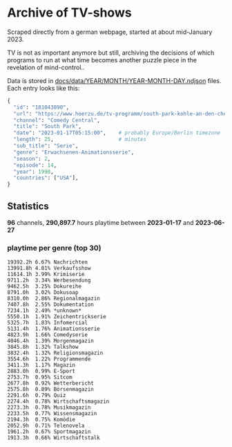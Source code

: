 # Archive of TV-shows

Scraped directly from a german webpage, started at about mid-January 2023.

TV is not as important anymore but still, archiving the decisions of which programs to run at what time
becomes another puzzle piece in the revelation of mind-control.. 

Data is stored in [docs/data/YEAR/MONTH/YEAR-MONTH-DAY.ndjson](docs/data/) files. 
Each entry looks like this:

```python
{
  "id": "181043890", 
  "url": "https://www.hoerzu.de/tv-programm/south-park-kohle-an-den-chefkoch/bid_181043890/", 
  "channel": "Comedy Central", 
  "title": "South Park", 
  "date": "2023-01-17T05:15:00",    # probably Europe/Berlin timezone 
  "length": 25,                     # minutes 
  "sub_title": "Serie", 
  "genre": "Erwachsenen-Animationsserie", 
  "season": 2, 
  "episode": 14, 
  "year": 1998, 
  "countries": ["USA"],
}
```

## Statistics

**96** channels, **290,897.7** hours playtime between **2023-01-17** and **2023-06-27**


### playtime per genre (top 30)

    19392.2h 6.67% Nachrichten
    13991.8h 4.81% Verkaufsshow
    11614.1h 3.99% Krimiserie
    9711.2h  3.34% Werbesendung
    9462.5h  3.25% Dokureihe
    8791.0h  3.02% Dokusoap
    8310.0h  2.86% Regionalmagazin
    7407.8h  2.55% Dokumentation
    7234.1h  2.49% *unknown*
    5550.1h  1.91% Zeichentrickserie
    5325.7h  1.83% Infomercial
    5131.4h  1.76% Animationsserie
    4823.9h  1.66% Comedyserie
    4046.4h  1.39% Morgenmagazin
    3845.8h  1.32% Talkshow
    3832.4h  1.32% Religionsmagazin
    3554.6h  1.22% Programmende
    3411.3h  1.17% Magazin
    2883.0h  0.99% E-Sport
    2753.7h  0.95% Sitcom
    2677.8h  0.92% Wetterbericht
    2575.8h  0.89% Börsenmagazin
    2291.6h  0.79% Quiz
    2274.4h  0.78% Wirtschaftsmagazin
    2273.3h  0.78% Musikmagazin
    2233.5h  0.77% Wissensmagazin
    2194.3h  0.75% Komödie
    2052.9h  0.71% Telenovela
    1961.2h  0.67% Sportmagazin
    1913.3h  0.66% Wirtschaftstalk

